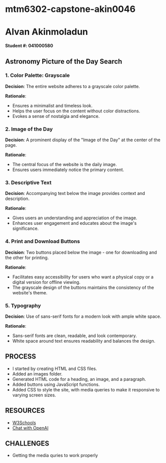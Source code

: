 # mtm6302-capstone-akin0046
# Alvan Akinmoladun  
**Student #: 041000580**  
## Astronomy Picture of the Day Search  

### 1. Color Palette: Grayscale
**Decision**: The entire website adheres to a grayscale color palette.

**Rationale**: 
- Ensures a minimalist and timeless look.
- Helps the user focus on the content without color distractions.
- Evokes a sense of nostalgia and elegance.

### 2. Image of the Day
**Decision**: A prominent display of the "Image of the Day" at the center of the page.

**Rationale**:
- The central focus of the website is the daily image.
- Ensures users immediately notice the primary content.

### 3. Descriptive Text
**Decision**: Accompanying text below the image provides context and description.

**Rationale**:
- Gives users an understanding and appreciation of the image.
- Enhances user engagement and educates about the image's significance.

### 4. Print and Download Buttons
**Decision**: Two buttons placed below the image - one for downloading and the other for printing.

**Rationale**:
- Facilitates easy accessibility for users who want a physical copy or a digital version for offline viewing.
- The grayscale design of the buttons maintains the consistency of the website's theme.

### 5. Typography
**Decision**: Use of sans-serif fonts for a modern look with ample white space.

**Rationale**:
- Sans-serif fonts are clean, readable, and look contemporary.
- White space around text ensures readability and balances the design.

## PROCESS
- I started by creating HTML and CSS files.
- Added an images folder.
- Generated HTML code for a heading, an image, and a paragraph.
- Added buttons using JavaScript functions.
- Added CSS to style the site, with media queries to make it responsive to varying screen sizes.

## RESOURCES
- [W3Schools](https://www.w3schools.com/)
- [Chat with OpenAI](https://chat.openai.com/)

## CHALLENGES
- Getting the media quries to work properly